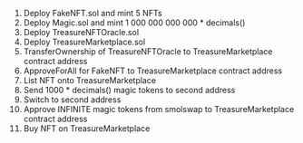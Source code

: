 1. Deploy FakeNFT.sol and mint 5 NFTs
2. Deploy Magic.sol and mint 1 000 000 000 000 * decimals()
3. Deploy TreasureNFTOracle.sol
4. Deploy TreasureMarketplace.sol
5. TransferOwnership of TreasureNFTOracle to TreasureMarketplace contract address
6. ApproveForAll for FakeNFT to TreasureMarketplace contract address
7. List NFT onto TreasureMarketplace
8. Send 1000 * decimals() magic tokens to second address
9. Switch to second address
10. Approve INFINITE magic tokens from smolswap to TreasureMarketplace contract address
11. Buy NFT on TreasureMarketplace